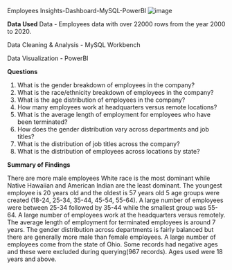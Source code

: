 Employees Insights-Dashboard-MySQL-PowerBI
![image](https://github.com/Knob123/Employees-Insights-Dashboard/assets/137094560/1c1ec059-4be5-4cd7-9443-a75d72694069)



**Data Used**
Data - Employees data with over 22000 rows from the year 2000 to 2020.

Data Cleaning & Analysis - MySQL Workbench

Data Visualization - PowerBI

**Questions**
1. What is the gender breakdown of employees in the company?
2. What is the race/ethnicity breakdown of employees in the company?
3. What is the age distribution of employees in the company?
4. How many employees work at headquarters versus remote locations?
5. What is the average length of employment for employees who have been terminated?
6. How does the gender distribution vary across departments and job titles?
7. What is the distribution of job titles across the company?
8. What is the distribution of employees across locations by state?



**Summary of Findings**

There are more male employees
White race is the most dominant while Native Hawaiian and American Indian are the least dominant.
The youngest employee is 20 years old and the oldest is 57 years old
5 age groups were created (18-24, 25-34, 35-44, 45-54, 55-64). A large number of employees were between 25-34 followed by 35-44 while the smallest group was 55-64.
A large number of employees work at the headquarters versus remotely.
The average length of employment for terminated employees is around 7 years.
The gender distribution across departments is fairly balanced but there are generally more male than female employees.
A large number of employees come from the state of Ohio.
Some records had negative ages and these were excluded during querying(967 records). Ages used were 18 years and above.
